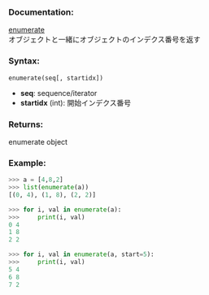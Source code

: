 ### Documentation:

[enumerate](https://docs.python.org/ja/3/library/functions.html#enumerate)  
オブジェクトと一緒にオブジェクトのインデクス番号を返す

### Syntax:

```enumerate(seq[, startidx])```

- **seq**: sequence/iterator
- **startidx** (int): 開始インデクス番号 

### Returns:

enumerate object

### Example: 

```python
>>> a = [4,8,2]
>>> list(enumerate(a))
[(0, 4), (1, 8), (2, 2)]

>>> for i, val in enumerate(a):
>>>     print(i, val)
0 4
1 8
2 2

>>> for i, val in enumerate(a, start=5):
>>>     print(i, val)
5 4
6 8
7 2

```



